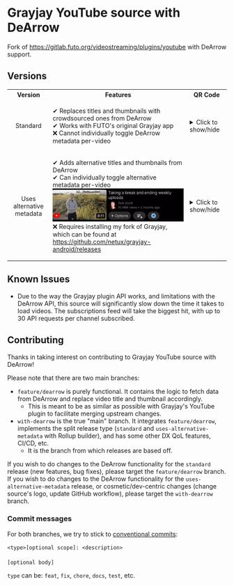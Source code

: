 <!-- markdownlint-disable MD033 no-inline-html -->

# Grayjay YouTube source with DeArrow

Fork of <https://gitlab.futo.org/videostreaming/plugins/youtube> with DeArrow support.

## Versions

<table>
  <tr>
    <th align="center">Version</th>
    <th align="center">Features</th>
    <th align="center">QR Code</th>
  </tr>
  <tr>
    <td align="center">Standard</td>
    <td>
      <ul style="list-style: none; padding-left: 0;">
        <li>✔ Replaces titles and thumbnails with crowdsourced ones from DeArrow</li>
        <li>✔ Works with FUTO's original Grayjay app</li>
        <li>❌ Cannot individually toggle DeArrow metadata per-video</li>
      <ul>
    </td>
    <td>
      <details>
        <summary>Click to show/hide</summary>
        <img alt="Scan to add source: standard release" src="qr_standard.png" />
      </details>
    </td>
  </tr>
  <tr>
    <td align="center">Uses alternative metadata</td>
    <td>
      <ul style="list-style: none; padding-left: 0;">
        <li>✔ Adds alternative titles and thumbnails from DeArrow</li>
        <li>✔ Can individually toggle alternative metadata per-video
          <img alt="GIF showcasing how to toggle alternative metadata in the app" src="alternative-metadata-toggle.gif" />
        </li>
        <li>❌ Requires installing my fork of Grayjay, which can be found at <a href="https://github.com/netux/grayjay-android/releases">https://github.com/netux/grayjay-android/releases</a></li>
      <ul>
    </td>
    <td>
      <details>
        <summary>Click to show/hide</summary>
        <img alt="Scan to add source: uses-alternative-metadata release" src="qr_uses-alternative-metadata.png" />
      </details>
    </td>
  </tr>
</table>

## Known Issues

- Due to the way the Grayjay plugin API works, and limitations with the DeArrow API, this source will significantly slow down the time it takes to load videos. The subscriptions feed will take the biggest hit, with up to 30 API requests per channel subscribed.

## Contributing

Thanks in taking interest on contributing to Grayjay YouTube source with DeArrow!

Please note that there are two main branches:

- `feature/dearrow` is purely functional. It contains the logic to fetch data from DeArrow and replace video title and thumbnail accordingly.
  - This is meant to be as similar as possible with Grayjay's YouTube plugin to facilitate merging upstream changes.
- `with-dearrow` is the true "main" branch. It integrates `feature/dearrow`, implements the split release type (`standard` and `uses-alternative-metadata` with Rollup builder), and has some other DX QoL features, CI/CD, etc.
  - It is the branch from which releases are based off.

If you wish to do changes to the DeArrow functionality for the `standard` release (new features, bug fixes), please target the `feature/dearrow` branch.
If you wish to do changes to the DeArrow functionality for the `uses-alternative-metadata` release, or cosmetic/dev-centric changes (change source's logo, update GitHub workflow), please target the `with-dearrow` branch.

### Commit messages

For both branches, we try to stick to [conventional commits](https://www.conventionalcommits.org/en/v1.0.0/#summary):

```txt
<type>[optional scope]: <description>

[optional body]
```

`type` can be: `feat`, `fix`, `chore`, `docs`, `test`, etc.
